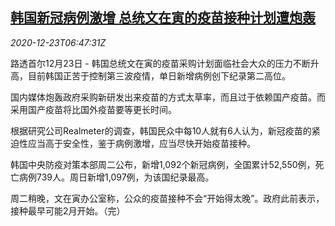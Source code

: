 <!--1608708194000-->
[韩国新冠病例激增 总统文在寅的疫苗接种计划遭炮轰](https://cn.reuters.com/article/kr-covid-moon-vaccine-1223-idCNKBS28X0O2)
------

<div><i>2020-12-23T06:47:31Z</i></div><p>路透首尔12月23日 - 韩国总统文在寅的疫苗采购计划面临社会大众的压力不断升高，目前韩国正苦于控制第三波疫情，单日新增病例创下纪录第二高位。</p><p>国内媒体炮轰政府采购新研发出来疫苗的方式太草率，而且过于依赖国产疫苗。而采用国产疫苗将比国外疫苗要等更长时间。</p><p>根据研究公司Realmeter的调查，韩国民众中每10人就有6人认为，新冠疫苗的紧迫性应当高于安全性，鉴于病例激增，应当尽快开始疫苗接种。</p><p>韩国中央防疫对策本部周二公布，新增1,092个新冠病例，全国累计52,550例，死亡病例739人。周日新增1,097例，为该国纪录最高。</p><p>周二稍晚，文在寅办公室称，公众的疫苗接种不会“开始得太晚”。政府此前表示，接种最早可能2月开始。（完）</p>
